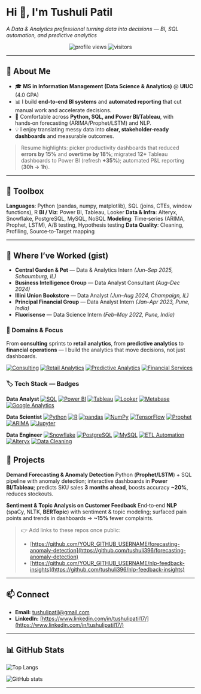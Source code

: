 # Hi 👋, I'm Tushuli Patil

*A Data & Analytics professional turning data into decisions — BI, SQL automation, and predictive analytics*

<p align="center">
  <img src="https://komarev.com/ghpvc/?username=tushuli396&style=flat-square" alt="profile views"/>
  <img src="https://hits.seeyoufarm.com/api/count/incr/badge.svg?url=https://github.com/tushuli396&title=visitors&edge_flat=false" alt="visitors"/>
</p>

---

## 🚀 About Me

* 🎓 **MS in Information Management (Data Science & Analytics)** @ **UIUC** (4.0 GPA)
* 📊 I build **end‑to‑end BI systems** and **automated reporting** that cut manual work and accelerate decisions.
* 🤖 Comfortable across **Python, SQL, and Power BI/Tableau**, with hands‑on forecasting (ARIMA/Prophet/LSTM) and NLP.
* 💡 I enjoy translating messy data into **clear, stakeholder‑ready dashboards** and measurable outcomes.

> Resume highlights: picker productivity dashboards that reduced **errors by 15%** and **overtime by 18%**; migrated **12+** Tableau dashboards to Power BI (refresh **+35%**); automated P&L reporting (**30h → 1h**).

---

## 🧰 Toolbox

**Languages**: Python (pandas, numpy, matplotlib), SQL (joins, CTEs, window functions), R
**BI / Viz**: Power BI, Tableau, Looker
**Data & Infra**: Alteryx, Snowflake, PostgreSQL, MySQL, NoSQL
**Modeling**: Time‑series (ARIMA, Prophet, LSTM), A/B testing, Hypothesis testing
**Data Quality**: Cleaning, Profiling, Source‑to‑Target mapping

---

## 🧭 Where I’ve Worked (gist)

* **Central Garden & Pet** — Data & Analytics Intern *(Jun–Sep 2025, Schaumburg, IL)*
* **Business Intelligence Group** — Data Analyst Consultant *(Aug–Dec 2024)*
* **Illini Union Bookstore** — Data Analyst *(Jun–Aug 2024, Champaign, IL)*
* **Principal Financial Group** — Data Analyst Intern *(Jan–Apr 2023, Pune, India)*
* **Fluorisense** — Data Science Intern *(Feb–May 2022, Pune, India)*

### 🎯 Domains & Focus

From **consulting** sprints to **retail analytics**, from **predictive analytics** to **financial operations** — I build the analytics that move decisions, not just dashboards.

<!-- Domain badges -->

[![Consulting](https://img.shields.io/badge/Consulting-informational)](#)
[![Retail Analytics](https://img.shields.io/badge/Retail_Analytics-informational)](#)
[![Predictive Analytics](https://img.shields.io/badge/Predictive_Analytics-informational)](#)
[![Financial Services](https://img.shields.io/badge/Financial_Services-informational)](#)

### 🏷️ Tech Stack — Badges

**Data Analyst**
[![SQL](https://img.shields.io/badge/SQL-informational?logo=postgresql)](#)
[![Power BI](https://img.shields.io/badge/Power_BI-informational?logo=powerbi)](#)
[![Tableau](https://img.shields.io/badge/Tableau-informational?logo=tableau)](#)
[![Looker](https://img.shields.io/badge/Looker-informational?logo=looker)](#)
[![Metabase](https://img.shields.io/badge/Metabase-informational)](#)
[![Google Analytics](https://img.shields.io/badge/Google_Analytics-informational?logo=google-analytics)](#)

**Data Scientist**
[![Python](https://img.shields.io/badge/Python-informational?logo=python)](#)
[![R](https://img.shields.io/badge/R-informational?logo=r)](#)
[![pandas](https://img.shields.io/badge/pandas-informational?logo=pandas)](#)
[![NumPy](https://img.shields.io/badge/NumPy-informational?logo=numpy)](#)
[![TensorFlow](https://img.shields.io/badge/TensorFlow-informational?logo=tensorflow)](#)
[![Prophet](https://img.shields.io/badge/Prophet-informational)](#)
[![ARIMA](https://img.shields.io/badge/ARIMA-informational)](#)
[![Jupyter](https://img.shields.io/badge/Jupyter-informational?logo=jupyter)](#)

**Data Engineer**
[![Snowflake](https://img.shields.io/badge/Snowflake-informational?logo=snowflake)](#)
[![PostgreSQL](https://img.shields.io/badge/PostgreSQL-informational?logo=postgresql)](#)
[![MySQL](https://img.shields.io/badge/MySQL-informational?logo=mysql)](#)
[![ETL Automation](https://img.shields.io/badge/ETL_Automation-informational)](#)
[![Alteryx](https://img.shields.io/badge/Alteryx-informational)](#)
[![Data Cleaning](https://img.shields.io/badge/Data_Cleaning-informational)](#)

## 🧪 Projects

**Demand Forecasting & Anomaly Detection**
Python (**Prophet/LSTM**) + SQL pipeline with anomaly detection; interactive dashboards in **Power BI/Tableau**; predicts SKU sales **3 months ahead**, boosts accuracy **~20%**, reduces stockouts.

**Sentiment & Topic Analysis on Customer Feedback**
End‑to‑end **NLP** (spaCy, NLTK, **BERTopic**) with sentiment & topic modeling; surfaced pain points and trends in dashboards → **~15%** fewer complaints.

> 👉 Add links to these repos once public:
>
> * [https://github.com/YOUR_GITHUB_USERNAME/forecasting-anomaly-detection](https://github.com/tushuli396/forecasting-anomaly-detection)
> * [https://github.com/YOUR_GITHUB_USERNAME/nlp-feedback-insights](https://github.com/tushuli396/nlp-feedback-insights)

---

## 📫 Connect

* **Email:** [tushulipatil@gmail.com](mailto:tushulipatil@gmail.com)
* **LinkedIn:** [https://www.linkedin.com/in/tushulipatil17/](https://www.linkedin.com/in/tushulipatil17/)

---

## 📊 GitHub Stats


![Top Langs](https://github-readme-stats.vercel.app/api/top-langs/?username=tushuli396\&layout=compact)

![GitHub stats](https://github-readme-stats.vercel.app/api?username=tushuli396\&show_icons=true)

---



